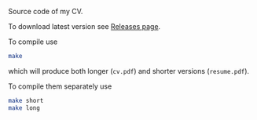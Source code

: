 Source code of my CV.

To download latest version see [Releases page](https://github.com/Kraysent/CV/releases/latest).

To compile use 

```bash
make
```

which will produce both longer (`cv.pdf`) and shorter versions (`resume.pdf`).

To compile them separately use 

```bash
make short
make long
```
